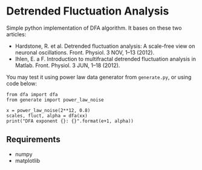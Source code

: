 Detrended Fluctuation Analysis
==============================

Simple python implementation of DFA algorithm.
It bases on these two articles:

* Hardstone, R. et al. Detrended fluctuation analysis: A scale-free view on neuronal oscillations. Front. Physiol. 3 NOV, 1–13 (2012).
* Ihlen, E. a F. Introduction to multifractal detrended fluctuation analysis in Matlab. Front. Physiol. 3 JUN, 1–18 (2012).

You may test it using power law data generator from `generate.py`, or using code below:

```
from dfa import dfa
from generate import power_law_noise

x = power_law_noise(2**12, 0.8)
scales, fluct, alpha = dfa(xx)
print("DFA exponent {}: {}".format(e+1, alpha))

```

Requirements
------------

* numpy
* matplotlib

